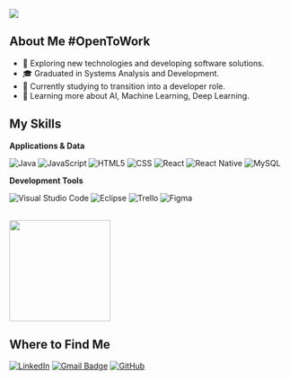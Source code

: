 ![](https://komarev.com/ghpvc/?username=iuricode&color=006bed)

## About Me #OpenToWork

- 🤔 Exploring new technologies and developing software solutions.
- 🎓 Graduated in Systems Analysis and Development.
- 💼 Currently studying to transition into a developer role.
- 🌱 Learning more about AI, Machine Learning, Deep Learning.

## My Skills

**Applications & Data**

![Java](https://img.shields.io/badge/-Java-333333?style=flat&logo=Java&logoColor=007396)
![JavaScript](https://img.shields.io/badge/-JavaScript-333333?style=flat&logo=javascript)
![HTML5](https://img.shields.io/badge/-HTML5-333333?style=flat&logo=HTML5)
![CSS](https://img.shields.io/badge/-CSS-333333?style=flat&logo=CSS3&logoColor=1572B6)
![React](https://img.shields.io/badge/-React-333333?style=flat&logo=react)
![React Native](https://img.shields.io/badge/-React%20Native-333333?style=flat&logo=react)
![MySQL](https://img.shields.io/badge/-MySQL-333333?style=flat&logo=mysql)

**Development Tools**

![Visual Studio Code](https://img.shields.io/badge/-Visual%20Studio%20Code-333333?style=flat&logo=visual-studio-code&logoColor=007ACC)
![Eclipse](https://img.shields.io/badge/-Eclipse-333333?style=flat&logo=eclipse-ide&logoColor=2C2255)
![Trello](https://img.shields.io/badge/-Trello-333333?style=flat&logo=trello&logoColor=007ACC)
![Figma](https://img.shields.io/badge/-Figma-333333?style=flat&logo=figma&logoColor=007ACC)


<br/>

<a href="https://github.com/marcelotorres1982" title="Marcelo's Profile">
  <img height="180em" src="https://github-readme-stats.vercel.app/api?username=marcelotorres1982&theme=dracula&show_icons=true" />
</a>

## Where to Find Me

[![LinkedIn](https://img.shields.io/badge/-LinkedIn-blue?style=flat-square&logo=Linkedin&logoColor=white&link=https://www.linkedin.com/in/marcelo-t-554b8045/)]((https://www.linkedin.com/in/marcelo-t-554b8045/))
[![Gmail Badge](https://img.shields.io/badge/-Mail-006bed?style=flat-square&logo=Gmail&logoColor=white&link=mailto:marcelotorres1982@gmail.com)](mailto:marcelotorres1982@gmail.com)
[![GitHub](https://img.shields.io/github/followers/marcelotorres1982?label=follow&style=social)](https://github.com/marcelotorres1982)
